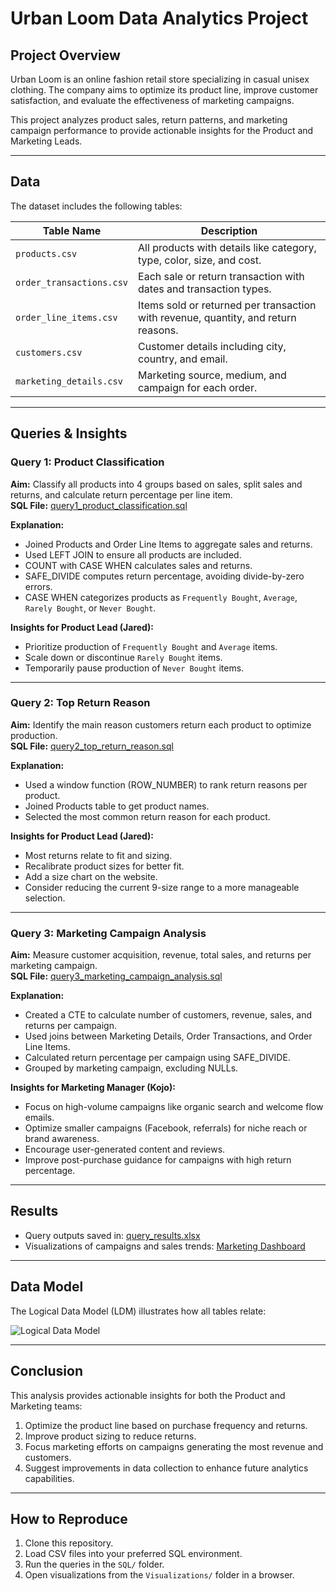 # Urban Loom Data Analytics Project

## Project Overview
Urban Loom is an online fashion retail store specializing in casual unisex clothing. The company aims to optimize its product line, improve customer satisfaction, and evaluate the effectiveness of marketing campaigns.  

This project analyzes product sales, return patterns, and marketing campaign performance to provide actionable insights for the Product and Marketing Leads.

---

## Data
The dataset includes the following tables:

| Table Name | Description |
|------------|-------------|
| `products.csv` | All products with details like category, type, color, size, and cost. |
| `order_transactions.csv` | Each sale or return transaction with dates and transaction types. |
| `order_line_items.csv` | Items sold or returned per transaction with revenue, quantity, and return reasons. |
| `customers.csv` | Customer details including city, country, and email. |
| `marketing_details.csv` | Marketing source, medium, and campaign for each order. |

---

## Queries & Insights

### **Query 1: Product Classification**
**Aim:** Classify all products into 4 groups based on sales, split sales and returns, and calculate return percentage per line item.  
**SQL File:** [query1_product_classification.sql](SQL/query1_product_classification.sql)  

**Explanation:**
- Joined Products and Order Line Items to aggregate sales and returns.
- Used LEFT JOIN to ensure all products are included.
- COUNT with CASE WHEN calculates sales and returns.
- SAFE_DIVIDE computes return percentage, avoiding divide-by-zero errors.
- CASE WHEN categorizes products as `Frequently Bought`, `Average`, `Rarely Bought`, or `Never Bought`.

**Insights for Product Lead (Jared):**
- Prioritize production of `Frequently Bought` and `Average` items.
- Scale down or discontinue `Rarely Bought` items.
- Temporarily pause production of `Never Bought` items.

---

### **Query 2: Top Return Reason**
**Aim:** Identify the main reason customers return each product to optimize production.  
**SQL File:** [query2_top_return_reason.sql](SQL/query2_top_return_reason.sql)  

**Explanation:**
- Used a window function (ROW_NUMBER) to rank return reasons per product.
- Joined Products table to get product names.
- Selected the most common return reason for each product.

**Insights for Product Lead (Jared):**
- Most returns relate to fit and sizing.
- Recalibrate product sizes for better fit.
- Add a size chart on the website.
- Consider reducing the current 9-size range to a more manageable selection.

---

### **Query 3: Marketing Campaign Analysis**
**Aim:** Measure customer acquisition, revenue, total sales, and returns per marketing campaign.  
**SQL File:** [query3_marketing_campaign_analysis.sql](SQL/query3_marketing_campaign_analysis.sql)  

**Explanation:**
- Created a CTE to calculate number of customers, revenue, sales, and returns per campaign.
- Used joins between Marketing Details, Order Transactions, and Order Line Items.
- Calculated return percentage per campaign using SAFE_DIVIDE.
- Grouped by marketing campaign, excluding NULLs.

**Insights for Marketing Manager (Kojo):**
- Focus on high-volume campaigns like organic search and welcome flow emails.
- Optimize smaller campaigns (Facebook, referrals) for niche reach or brand awareness.
- Encourage user-generated content and reviews.
- Improve post-purchase guidance for campaigns with high return percentage.

---

## Results
- Query outputs saved in: [query_results.xlsx](Google-Sheets/query_results.xlsx)  
- Visualizations of campaigns and sales trends: [Marketing Dashboard](Visualizations/marketing_campaigns_dashboard.html)  

---

## Data Model
The Logical Data Model (LDM) illustrates how all tables relate:

![Logical Data Model](https://github.com/EveKudriavska/data-analytics-portfolio/blob/main/urban-loom-case-study/Logical_data_model_project1.png)

---

## Conclusion
This analysis provides actionable insights for both the Product and Marketing teams:
1. Optimize the product line based on purchase frequency and returns.
2. Improve product sizing to reduce returns.
3. Focus marketing efforts on campaigns generating the most revenue and customers.
4. Suggest improvements in data collection to enhance future analytics capabilities.

---

## How to Reproduce
1. Clone this repository.
2. Load CSV files into your preferred SQL environment.
3. Run the queries in the `SQL/` folder.
4. Open visualizations from the `Visualizations/` folder in a browser.

